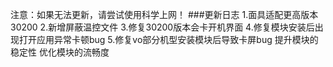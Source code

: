 注意：如果无法更新，请尝试使用科学上网！
###更新日志
1.面具适配更高版本30200
2.新增屏蔽温控文件
3.修复30200版本会卡开机界面
4.修复模块安装后出现打开应用异常卡顿bug
5.修复vo部分机型安装模块后导致卡屏bug
提升模块的稳定性
优化模块的流畅度
